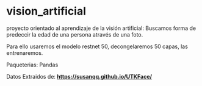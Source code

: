 # vision_artificial

proyecto orientado al aprendizaje de la visión artificial:
Buscamos forma de predeccir la edad de una persona através de una foto.

Para ello usaremos el modelo restnet 50, decongelaremos 50 capas, las entrenaremos.

Paqueterias:
Pandas

Datos Extraidos de: **https://susanqq.github.io/UTKFace/**
